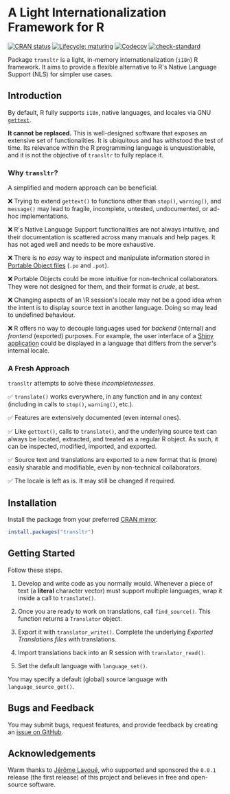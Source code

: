 # A Light Internationalization Framework for R

<!-- badges: start -->
[![CRAN status](https://www.r-pkg.org/badges/version/transltr)](https://CRAN.R-project.org/package=transltr)
[![Lifecycle: maturing](https://img.shields.io/badge/lifecycle-maturing-blue.svg)](https://lifecycle.r-lib.org/articles/stages.html#maturing)
[![Codecov](https://codecov.io/gh/jeanmathieupotvin/transltr/branch/main/graph/badge.svg?token=ODYHDNR8IB)](https://app.codecov.io/gh/jeanmathieupotvin/transltr)
[![check-standard](https://github.com/jeanmathieupotvin/transltr/actions/workflows/check-standard.yaml/badge.svg)](https://github.com/jeanmathieupotvin/transltr/actions/workflows/check-standard.yaml)
<!-- badges: end -->

Package `transltr` is a light, in-memory internationalization (`i18n`) R
framework. It aims to provide a flexible alternative to R's Native Language
Support (NLS) for simpler use cases.

## Introduction

By default, R fully supports `i18n`, native languages, and locales via GNU
[`gettext`](https://www.gnu.org/software/gettext/).

**It cannot be replaced.** This is well-designed software that exposes an
extensive set of functionalities. It is ubiquitous and has withstood the test
of time. Its relevance within the R programming language is unquestionable, and
it is not the objective of `transltr` to fully replace it.

### Why `transltr`?

A simplified and modern approach can be beneficial.

&#x274C; Trying to extend `gettext()` to functions other than `stop()`,
`warning()`, and `message()` may lead to fragile, incomplete, untested,
undocumented, or ad-hoc implementations.

&#x274C; R's Native Language Support functionalities are not always intuitive,
and their documentation is scattered across many manuals and help pages. It has
not aged well and needs to be more exhaustive.

&#x274C; There is no *easy* way to inspect and manipulate information stored in
[Portable Object files](https://www.gnu.org/software/gettext/manual/html_node/PO-Files.html)
(`.po` and `.pot`).

&#x274C; Portable Objects could be more intuitive for non-technical
collaborators. They were not designed for them, and their format is *crude*,
at best.

&#x274C; Changing aspects of an \R session's locale may not be a good idea when
the intent is to display source text in another language. Doing so may lead to
undefined behaviour.

&#x274C; R offers no way to decouple languages used for *backend* (internal)
and *frontend* (exported) purposes. For example, the user interface of a
[Shiny application](https://shiny.posit.co/) could be displayed in a language
that differs from the server's internal locale.

### A Fresh Approach

`transltr` attempts to solve these *incompletenesses*.

&#x2705; `translate()` works everywhere, in any function and in any context
(including in calls to `stop()`, `warning()`, etc.).

&#x2705; Features are extensively documented (even internal ones).

&#x2705; Like `gettext()`, calls to `translate()`, and the underlying source
text can always be located, extracted, and treated as a regular R object. As
such, it can be inspected, modified, imported, and exported.

&#x2705; Source text and translations are exported to a new format that is
(more) easily sharable and modifiable, even by non-technical collaborators.

&#x2705; The locale is left as is. It may still be changed if required.

## Installation

Install the package from your preferred
[CRAN mirror](https://cran.r-project.org/mirrors.html).

```r
install.packages("transltr")
```

## Getting Started

Follow these steps.

1. Develop and write code as you normally would. Whenever a piece of text (a
   **literal** character vector) must support multiple languages, wrap it
   inside a call to `translate()`.

2. Once you are ready to work on translations, call `find_source()`. This
   function returns a `Translator` object.

3. Export it with `translator_write()`. Complete the underlying
   *Exported Translations files* with translations.

4. Import translations back into an R session with `translator_read()`.

5. Set the default language with `language_set()`.

You may specify a default (global) source language with
`language_source_get()`.

## Bugs and Feedback

You may submit bugs, request features, and provide feedback by creating an
[issue on GitHub](https://github.com/jeanmathieupotvin/transltr/issues/new).

## Acknowledgements

Warm thanks to [Jérôme Lavoué](https://orcid.org/0000-0003-4950-5475), who
supported and sponsored the `0.0.1` release (the first release) of this project
and believes in free and open-source software.
